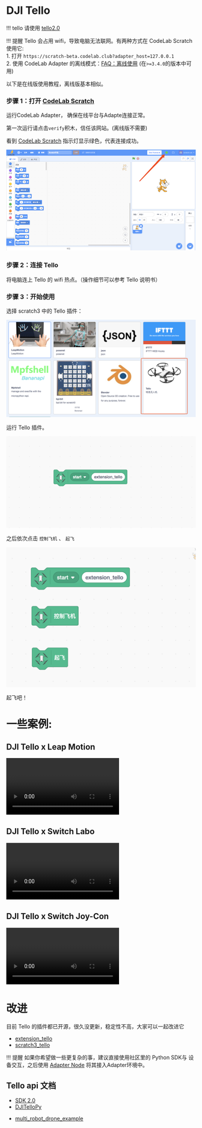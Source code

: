 # DJI Tello

!!! tello
    请使用 [tello2.0](/extension_guide/tello/)

<!--
可以在[插件市场](/extension_guide/extension_market/)中下载 Tello 插件。
添加注释-->

!!! 提醒
    Tello 会占用 wifi，导致电脑无法联网。有两种方式在 CodeLab Scratch 使用它:  
    1. 打开 `https://scratch-beta.codelab.club?adapter_host=127.0.0.1`  
    2. 使用 CodeLab Adapter 的离线模式：[FAQ：离线使用](/user_guide/FAQ/#_6) (在`>=3.4.0`的版本中可用)

以下是在线版使用教程，离线版基本相似。


### 步骤 1：打开 [CodeLab Scratch](https://scratch-beta.codelab.club?adapter_host=127.0.0.1)
运行CodeLab Adapter， 确保在线平台与Adapte连接正常。

第一次运行请点击`verify`积木，信任该网站。(离线版不需要)

看到 [CodeLab Scratch](https://scratch-beta.codelab.club?adapter_host=127.0.0.1) 指示灯显示绿色，代表连接成功。

![](/img/v2/codelab-scratch3.png)

<!--
下载 [CodeLab Scratch Desktop(离线版)](https://www-old.codelab.club/blog/2020/08/20/tools/)，并运行它。

![](../img/scratch3-home.png)
-->

### 步骤 2：连接 Tello

将电脑连上 Tello 的 wifi 热点。（操作细节可以参考 Tello 说明书）

### 步骤 3：开始使用

选择 scratch3 中的 Tello 插件：

<img width="600px" src="/img/scratch3_tello.png"/>



运行 Tello 插件。

![](/img/870f31bff87dc33c9640280c786ca483.png)

之后依次点击 `控制飞机` 、 `起飞`

<img width="600px" src="/img/46f87c6602288de4df896243fc87a3dc.png"/>

起飞吧！

# 一些案例:

## DJI Tello x Leap Motion

<video width=300px src="/video/tello_leapmotion.mp4" controls="controls"></video>

## DJI Tello x Switch Labo

<video width=300px src="/video/tello_labo.mp4" controls="controls"></video>

## DJI Tello x Switch Joy-Con

<video width=300px src="/video/tello_joy_con.mp4" controls="controls"></video>

# 改进
目前 Tello 的插件都已开源，很久没更新，稳定性不高，大家可以一起改进它

*  [extension_tello](https://github.com/CodeLabClub/codelab_adapter_extensions/blob/master/extensions_v3/extension_tello.py)
*  [scratch3_tello](https://github.com/CodeLabClub/scratch3_tello)

!!! 提醒
    如果你希望做一些更复杂的事，建议直接使用社区里的 Python SDK与 设备交互，之后使用 [Adapter Node](/dev_guide/Adapter-Node/) 将其接入Adapter环境中。

## Tello api 文档
*  [SDK 2.0](https://dl-cdn.ryzerobotics.com/downloads/Tello/Tello%20SDK%202.0%20User%20Guide.pdf)
*  [DJITelloPy](https://github.com/damiafuentes/DJITelloPy)
<!--
*  [TelloPy](https://github.com/hanyazou/TelloPy)
*  [Tello-Python](https://github.com/dji-sdk/Tello-Python)
-->
*  [multi_robot_drone_example](https://robomaster-dev.readthedocs.io/zh_CN/latest/python_sdk/multi_robot_drone_example.html)